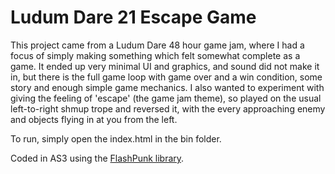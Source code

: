Ludum Dare 21 Escape Game
=========================

This project came from a Ludum Dare 48 hour game jam, where I had a focus of simply making something which felt somewhat complete as a game.  It ended up very minimal UI and graphics, and sound did not make it in, but there is the full game loop with game over and a win condition, some story and enough simple game mechanics.
I also wanted to experiment with giving the feeling of 'escape' (the game jam theme), so played on the usual left-to-right shmup trope and reversed it, with the every approaching enemy and objects flying in at you from the left.

To run, simply open the index.html in the bin folder.

Coded in AS3 using the [FlashPunk library](https://github.com/Rolpege/FlashPunk).